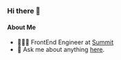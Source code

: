 ### Hi there 👋

#### About Me
- 👩🏻‍💻 FrontEnd Engineer at [Summit]([https://spenmo.com/](https://summitglobal.com/))
- 💬 Ask me about anything [here](https://github.com/sushmitha-k/sushmitha-k/issues).

<!--
**sushmitha-k/sushmitha-k** is a ✨ _special_ ✨ repository because its `README.md` (this file) appears on your GitHub profile.

Here are some ideas to get you started:

- 🔭 I’m currently working on ...
- 🌱 I’m currently learning ...
- 👯 I’m looking to collaborate on ...
- 🤔 I’m looking for help with ...
- 💬 Ask me about ...
- 📫 How to reach me: ...
- 😄 Pronouns: ...
- ⚡ Fun fact: ...
-->
